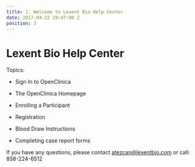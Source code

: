 ```yaml
---
title: 1. Welcome to Lexent Bio Help Center
date: 2017-04-22 19:47:00 Z
position: 3
---
```


# Lexent Bio Help Center

Topics:

* Sign In to OpenClinica

* The OpenClinica Homepage

* Enrolling a Participant

* Registration

* Blood Draw Instructions

* Completing case report forms

If you have any questions, please contact atezcan@lexentbio.com or call: 858-224-6512